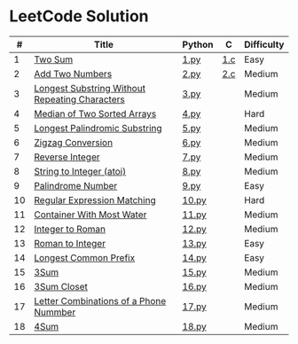 # LeetCode Solution

| # | Title | Python | C | Difficulty |
| --- | --- | --- | --- | --- |
| 1 | [Two Sum](https://leetcode.com/problems/two-sum/) | [1.py](https://github.com/kenneth2001/LeetCode/blob/main/Python/1.py) | [1.c](https://github.com/kenneth2001/LeetCode/blob/main/C/1.c) | Easy |
| 2 | [Add Two Numbers](https://leetcode.com/problems/add-two-numbers) | [2.py](https://github.com/kenneth2001/LeetCode/blob/main/Python/2.py) | [2.c](https://github.com/kenneth2001/LeetCode/blob/main/C/2.c) | Medium |
| 3 | [Longest Substring Without Repeating Characters](https://leetcode.com/problems/longest-substring-without-repeating-characters/) | [3.py](https://github.com/kenneth2001/LeetCode/blob/main/Python/3.py) | | Medium |
| 4 | [Median of Two Sorted Arrays](https://leetcode.com/problems/median-of-two-sorted-arrays/) | [4.py](https://github.com/kenneth2001/LeetCode/blob/main/Python/4.py) | | Hard |
| 5 | [Longest Palindromic Substring](https://leetcode.com/problems/longest-palindromic-substring/) | [5.py](https://github.com/kenneth2001/LeetCode/blob/main/Python/5.py) | | Medium |
| 6 | [Zigzag Conversion](https://leetcode.com/problems/zigzag-conversion/) | [6.py](https://github.com/kenneth2001/LeetCode/blob/main/Python/6.py) | | Medium |
| 7 | [Reverse Integer](https://leetcode.com/problems/reverse-integer/) | [7.py](https://github.com/kenneth2001/LeetCode/blob/main/Python/7.py) | | Medium |
| 8 | [String to Integer (atoi)](https://leetcode.com/problems/string-to-integer-atoi/) | [8.py](https://github.com/kenneth2001/LeetCode/blob/main/Python/8.py) | | Medium |
| 9 | [Palindrome Number](https://leetcode.com/problems/palindrome-number/) | [9.py](https://github.com/kenneth2001/LeetCode/blob/main/Python/9.py) | | Easy |
| 10 | [Regular Expression Matching](https://leetcode.com/problems/regular-expression-matching/) | [10.py](https://github.com/kenneth2001/LeetCode/blob/main/Python/10.py) | | Hard |
| 11 | [Container With Most Water](https://leetcode.com/problems/container-with-most-water/) | [11.py](https://github.com/kenneth2001/LeetCode/blob/main/Python/11.py) | | Medium |
| 12 | [Integer to Roman](https://leetcode.com/problems/integer-to-roman/) | [12.py](https://github.com/kenneth2001/LeetCode/blob/main/Python/12.py) | | Medium |
| 13 | [Roman to Integer](https://leetcode.com/problems/roman-to-integer/) | [13.py](https://github.com/kenneth2001/LeetCode/blob/main/Python/13.py) | | Easy |
| 14 | [Longest Common Prefix](https://leetcode.com/problems/longest-common-prefix/) | [14.py](https://github.com/kenneth2001/LeetCode/blob/main/Python/14.py) | | Easy |
| 15 | [3Sum](https://leetcode.com/problems/3sum/) | [15.py](https://github.com/kenneth2001/LeetCode/blob/main/Python/15.py) | | Medium |
| 16 | [3Sum Closet](https://leetcode.com/problems/3sum-closest/) | [16.py](https://github.com/kenneth2001/LeetCode/blob/main/Python/16.py) | | Medium |
| 17 | [Letter Combinations of a Phone Nummber](https://leetcode.com/problems/letter-combinations-of-a-phone-number/) | [17.py](https://github.com/kenneth2001/LeetCode/blob/main/Python/17.py) | | Medium |
| 18 | [4Sum](https://leetcode.com/problems/4sum/) | [18.py](https://github.com/kenneth2001/LeetCode/blob/main/Python/18.py) | | Medium |